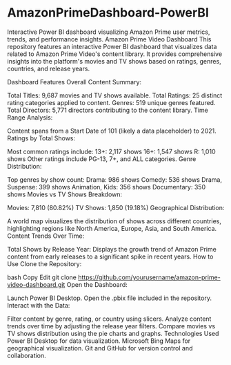 # AmazonPrimeDashboard-PowerBI
Interactive Power BI dashboard visualizing Amazon Prime user metrics, trends, and performance insights.
Amazon Prime Video Dashboard
This repository features an interactive Power BI dashboard that visualizes data related to Amazon Prime Video's content library. It provides comprehensive insights into the platform's movies and TV shows based on ratings, genres, countries, and release years.

Dashboard Features
Overall Content Summary:

Total Titles: 9,687 movies and TV shows available.
Total Ratings: 25 distinct rating categories applied to content.
Genres: 519 unique genres featured.
Total Directors: 5,771 directors contributing to the content library.
Time Range Analysis:

Content spans from a Start Date of 101 (likely a data placeholder) to 2021.
Ratings by Total Shows:

Most common ratings include:
13+: 2,117 shows
16+: 1,547 shows
R: 1,010 shows
Other ratings include PG-13, 7+, and ALL categories.
Genre Distribution:

Top genres by show count:
Drama: 986 shows
Comedy: 536 shows
Drama, Suspense: 399 shows
Animation, Kids: 356 shows
Documentary: 350 shows
Movies vs TV Shows Breakdown:

Movies: 7,810 (80.82%)
TV Shows: 1,850 (19.18%)
Geographical Distribution:

A world map visualizes the distribution of shows across different countries, highlighting regions like North America, Europe, Asia, and South America.
Content Trends Over Time:

Total Shows by Release Year: Displays the growth trend of Amazon Prime content from early releases to a significant spike in recent years.
How to Use
Clone the Repository:

bash Copy Edit git clone https://github.com/yourusername/amazon-prime-video-dashboard.git
Open the Dashboard:

Launch Power BI Desktop.
Open the .pbix file included in the repository.
Interact with the Data:

Filter content by genre, rating, or country using slicers.
Analyze content trends over time by adjusting the release year filters.
Compare movies vs TV shows distribution using the pie charts and graphs.
Technologies Used
Power BI Desktop for data visualization.
Microsoft Bing Maps for geographical visualization.
Git and GitHub for version control and collaboration.
